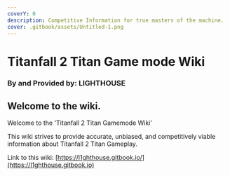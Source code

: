 ```yaml
---
coverY: 0
description: Competitive Information for true masters of the machine.
cover: .gitbook/assets/Untitled-1.png
---
```


# Titanfall 2 Titan Game mode Wiki

### By and Provided by: LIGHTHOUSE

## Welcome to the wiki.

Welcome to the 'Titanfall 2 Titan Gamemode Wiki'

This wiki strives to provide accurate, unbiased, and competitively viable information about Titanfall 2 Titan Gameplay.&#x20;

Link to this wiki: [https://l1ghthouse.gitbook.io/](https://l1ghthouse.gitbook.io)

